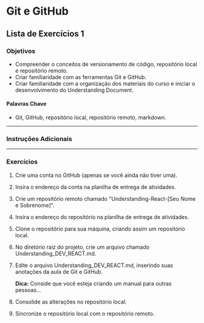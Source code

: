 # Git e GitHub
## Lista de Exercícios 1 
### Objetivos
- Compreender o conceitos de versionamento de código, repositório local e repositório remoto.  
- Criar familiaridade com as ferramentas Git e GitHub. 
- Criar familiaridade com a organização dos materiais do curso e iniciar o desenvolvimento do Understanding Document. 

#### Palavras Chave  
- Git, GitHub, repositório local, repositório remoto, markdown. 

---
### Instruções Adicionais


--- 
### Exercícios 
1. Crie uma conta no GitHub (apenas se você ainda não tiver uma). 

2. Insira o endereço da conta na planilha de entrega de atividades. 

3. Crie um repositório remoto chamado "Understanding-React-[Seu Nome e Sobrenome]". 

4. Insira o endereço do repositório na planilha de entrega de atividades. 

5. Clone o repositório para sua máquina, criando assim um repositório local. 

6. No diretório raiz do projeto, crie um arquivo chamado Understanding_DEV_REACT.md.

7. Edite o arquivo Understanding_DEV_REACT.md, inserindo suas anotações da aula de Git e GitHub. 

    **Dica:** Conside que você esteja criando um manual para outras pessoas... 

8. Consolide as alterações no repositório local. 

9. Sincronize o repositório local com o repositório remoto. 





